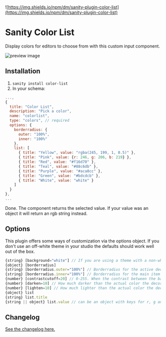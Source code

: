 ![https://img.shields.io/npm/dm/sanity-plugin-color-list](https://img.shields.io/npm/dm/sanity-plugin-color-list)

# Sanity Color List

Display colors for editors to choose from with this custom input component.

![preview image](https://github.com/KimPaow/sanity-color-picker/raw/master/src/images/preview.png)

## Installation

1. `sanity install color-list`
2. In your schema:

```js
...,
{
  title: "Color List",
  description: "Pick a color",
  name: "colorlist",
  type: "colors", // required
  options: {
    borderradius: {
      outer: "100%",
      inner: "100%"
    },
    list: [
      { title: "Yellow", value: "rgba(245, 199, 1, 0.5)" },
      { title: "Pink", value: {r: 246, g: 206, b: 219} },
      { title: "Red", value: "#f16d70" },
      { title: "Teal", value: "#88c6db" },
      { title: "Purple", value: "#aca0cc" },
      { title: "Green", value: "#bdcdcb" },
      { title: "White", value: "white" }
    ]
  }
},
...
```

Done. The component returns the selected value. If your value was an object it will return an rgb string instead.

## Options
This plugin offers some ways of customization via the options object. If you don't use an off-white theme in your studio the defaults should work well out of the box.

```js 
{string} [background="white"] // If you are using a theme with a non-white bg use this to inform the plugin of this non-white background color so that contrasts can be calculated properly
{object} [borderradius]
{string} [borderradius.outer="100%"] // Borderradius for the active decorator
{string} [borderradius.inner="100%"] // Borderradius for the main item
{number} [contrastcutoff=20] // 0-255. When the contrast between the background and the color falls below this level decorate the item with a lighter/darker value for better contrast
{number} [darken=10] // How much darker than the actual color the decoration color will be
{number} [lighten=10] // How much lighter than the actual color the decoration color will be
{object} list
{string} list.title
{string || object} list.value // can be an object with keys for r, g and b or a valid color string. 0x formatted hex strings are not supported at the moment.
```

## Changelog

[See the changelog here.](https://github.com/KimPaow/sanity-color-picker/raw/master/CHANGELOG.md)
